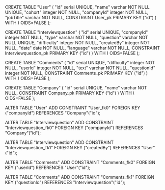 CREATE TABLE "User" (
  "id"  serial  UNIQUE,
  "name"  varchar  NOT NULL  UNIQUE,
  "cohort"  integer  NOT NULL,
  "companyId"  integer  NOT NULL,
  "jobTitle"  varchar  NOT NULL,
  CONSTRAINT User_pk PRIMARY KEY ("id")
) WITH (
OIDS=FALSE
);

CREATE TABLE "Interviewquestion" (
  "id"  serial  UNIQUE,
  "companyId"  integer  NOT NULL,
  "type"  varchar  NOT NULL,
  "question"  varchar  NOT NULL  UNIQUE,
  "difficulty"  integer  NOT NULL,
  "createdBy"  integer NOT NULL,
  "date"  date  NOT NULL,
  "language"  varchar  NOT NULL,
  CONSTRAINT Interviewquestion_pk PRIMARY KEY ("id")
) WITH (
OIDS=FALSE
);

CREATE TABLE "Comments" (
  "id"  serial  UNIQUE,
  "difficulty"  integer  NOT NULL,
  "userId"  integer  NOT NULL,
  "text"  varchar  NOT NULL,
  "questionId"  integer NOT NULL,
  CONSTRAINT Comments_pk PRIMARY KEY ("id")
) WITH (
OIDS=FALSE
);

CREATE TABLE "Company" (
  "id"  serial  UNIQUE,
  "name"  varchar NOT NULL,
  CONSTRAINT Company_pk PRIMARY KEY ("id")
) WITH (
OIDS=FALSE
);

ALTER TABLE "User" ADD CONSTRAINT "User_fk0" FOREIGN KEY ("companyId") REFERENCES "Company"("id");

ALTER TABLE "Interviewquestion" ADD CONSTRAINT "Interviewquestion_fk0" FOREIGN KEY ("companyId") REFERENCES "Company"("id");

ALTER TABLE "Interviewquestion" ADD CONSTRAINT "Interviewquestion_fk1" FOREIGN KEY ("createdBy") REFERENCES "User"("id");

ALTER TABLE "Comments" ADD CONSTRAINT "Comments_fk0" FOREIGN KEY ("userId") REFERENCES "User"("id");

ALTER TABLE "Comments" ADD CONSTRAINT "Comments_fk1" FOREIGN KEY ("questionId") REFERENCES "Interviewquestion"("id");
